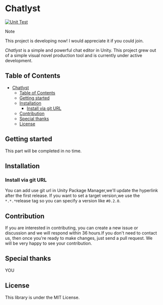 # Chatlyst

[![Unit Test](https://github.com/Morsiusiurandum/Chatlyst/actions/workflows/unity-unit-test.yml/badge.svg)](https://github.com/Morsiusiurandum/Chatlyst/actions/workflows/unity-unit-test.yml)

> [!NOTE]
> This project is developing now! I would appreciate it if you could join.

*Chatlyst* is a simple and powerful chat editor in Unity. This project grew out of a simple visual novel production tool and is currently under active development.

## Table of Contents
<!--ts-->
* [Chatlyst](#chatlyst)
  * [Table of Contents](#table-of-contents)
  * [Getting started](#getting-started)
  * [Installation](#installation)
    * [Install via git URL](#install-via-git-url)
  * [Contribution](#contribution)
  * [Special thanks](#special-thanks)
  * [License](#license)
<!--te-->

## Getting started

This part will be completed in no time.

## Installation

### Install via git URL

You can add use git url in Unity Package Manager,we'll update the hyperlink after the first release.
If you want to set a target version,we use the `*.*.*`release tag so you can specify a version like `#0.2.0`.

## Contribution

If you are interested in contributing, you can create a new issue or discussion and we will respond within 36 hours.If you don't need to contact us, then once you're ready to make changes, just send a pull request. We will be very happy to see your contribution.

## Special thanks

YOU

## License

This library is under the MIT License.
